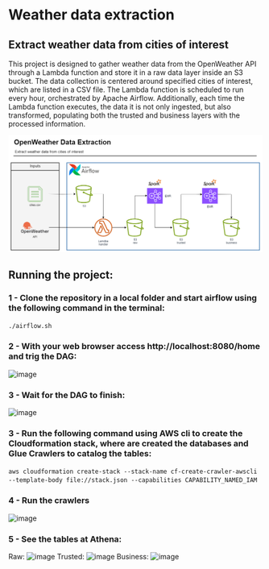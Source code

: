 # Weather data extraction
## Extract weather data from cities of interest

This project is designed to gather weather data from the OpenWeather API through a Lambda function and store it in a raw data layer inside an S3 bucket. The data collection is centered around specified cities of interest, which are listed in a CSV file. The Lambda function is scheduled to run every hour, orchestrated by Apache Airflow. Additionally, each time the Lambda function executes, the data it is not only ingested, but also transformed, populating both the trusted and business layers with the processed information.

![image](./imgs/diagram.png)

## Running the project:

### 1 - Clone the repository in a local folder and start airflow using the following command in the terminal:

```./airflow.sh```

### 2 - With your web browser access http://localhost:8080/home and trig the DAG:

![image](./imgs/dag_trigger.png)

### 3 - Wait for the DAG to finish:

![image](./imgs/dag_finished.png)

### 3 - Run the following command using AWS cli to create the Cloudformation stack, where are created the databases and Glue Crawlers to catalog the tables:

```aws cloudformation create-stack --stack-name cf-create-crawler-awscli --template-body file://stack.json --capabilities CAPABILITY_NAMED_IAM```

### 4 - Run the crawlers

![image](./imgs/crawlers.png)

### 5 - See the tables at Athena:

Raw:
![image](./imgs/ddl_raw.png)
Trusted:
![image](./imgs/ddl_trusted.png)
Business:
![image](./imgs/ddl_business.png)